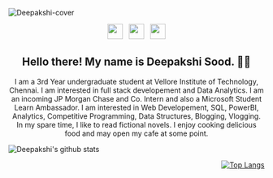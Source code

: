 ![Deepakshi-cover](https://github.com/deepakshisud/deepakshisud/blob/master/Cover.png)

<p align='center'>
 <a href="https://www.instagram.com/deepakshiiiiii/"><img height="30" src="https://github.com/stephenajulu/WaylonWalker/blob/main/icon/instagram.jpg?raw=true"></a>&nbsp;&nbsp;
<a href="https://twitter.com/DeepakshiSud"><img height="30" src="https://github.com/stephenajulu/WaylonWalker/blob/main/icon/twitter.png?raw=true"></a>&nbsp;&nbsp;
<a href="https://www.linkedin.com/in/deepakshi-sood-27b386174/"><img height="30" src="https://github.com/stephenajulu/WaylonWalker/blob/main/icon/linkedin.png?raw=true"></a>
</p>

<h2 align="center">Hello there! My name is Deepakshi Sood. 👋🤓</h2>
<p align="center">I am a 3rd Year undergraduate student at Vellore Institute of Technology, Chennai. I am interested in full stack developement and Data Analytics. I am an incoming JP Morgan Chase and Co. Intern and also a Microsoft Student Learn Ambassador. I am interested in Web Developement, SQL, PowerBI, Analytics, Competitive Programming, Data Structures, Blogging, Vlogging.
In my spare time, I like to read fictional novels. I enjoy cooking delicious food and may open my cafe at some point. </p>

<div align='left' markdown="1">

 ![Deepakshi's github stats](https://github-readme-stats.vercel.app/api?username=deepakshisud&show_icons=true&theme=buefy)
 
 </div>
 
 <div align='right' markdown="1">
 
 [![Top Langs](https://github-readme-stats.vercel.app/api/top-langs/?username=deepakshisud&layout=compact)](https://github.com/deepakshisud/github-readme-stats)
 
 </div>

   

